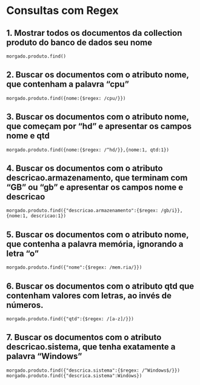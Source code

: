 # Consultas com Regex

## 1. Mostrar todos os documentos da collection produto do banco de dados seu nome
```
morgado.produto.find()
```

## 2. Buscar os documentos com o atributo nome,  que contenham a palavra “cpu”
```
morgado.produto.find({nome:{$regex: /cpu/}})
```

## 3. Buscar os documentos  com o atributo nome, que começam por “hd” e apresentar os campos nome e qtd
```
morgado.produto.find({nome:{$regex: /^hd/}},{nome:1, qtd:1})
```

## 4. Buscar os documentos  com o atributo descricao.armazenamento, que terminam com “GB” ou “gb” e apresentar os campos nome e descricao
```
morgado.produto.find({"descricao.armazenamento":{$regex: /gb/i}},{nome:1, descricao:1})
```

## 5. Buscar os documentos  com o atributo nome, que contenha a palavra memória, ignorando a letra “o”
```
morgado.produto.find({"nome":{$regex: /mem.ria/}})
```

## 6. Buscar os documentos  com o atributo qtd  que contenham valores com letras, ao invés de números.
```
morgado.produto.find({"qtd":{$regex: /[a-z]/}})
```

## 7. Buscar os documentos com o atributo descricao.sistema, que tenha exatamente a palavra “Windows”
```
morgado.produto.find({"descrica.sistema":{$regex: /^Windows$/}})
morgado.produto.find({"descrica.sistema":Windows})
```